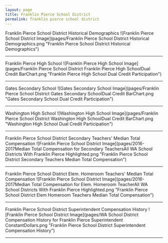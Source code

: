 ```yaml
---
layout: page
title: Franklin Pierce School District
permalink: franklin pierce school district
---
```



Franklin Pierce School District Historical Demographics
![Franklin Pierce School District Image](pages/Franklin Pierce School District Historical Demographics.png "Franklin Pierce School District Historical Demographics")

___

Franklin Pierce High School
![Franklin Pierce High School Image](pages/Franklin Pierce School District Franklin Pierce High SchoolDual Credit BarChart.png "Franklin Pierce High School Dual Credit Participation")

___

Gates Secondary School
![Gates Secondary School Image](pages/Franklin Pierce School District Gates Secondary SchoolDual Credit BarChart.png "Gates Secondary School Dual Credit Participation")

___

Washington High School
![Washington High School Image](pages/Franklin Pierce School District Washington High SchoolDual Credit BarChart.png "Washington High School Dual Credit Participation")

___

Franklin Pierce School District Secondary Teachers' Median Total Compensation
![Franklin Pierce School District Image](pages/2016-2017Median Total Compensation for Secondary TeachersAll WA School Districts With Franklin Pierce Highlighted.png "Franklin Pierce School District Secondary Teachers Median Total Compensation")

___

Franklin Pierce School District Elem. Homeroom Teachers' Median Total Compensation
![Franklin Pierce School District Image](pages/2016-2017Median Total Compensation for Elem. Homeroom TeacherAll WA School Districts With Franklin Pierce Highlighted.png "Franklin Pierce School District Elem Homeroom Teachers Median Total Compensation")

___

Franklin Pierce School District Superintendent Compensation History
![Franklin Pierce School District Image](pages/WA School District Compensation History for Franklin Pierce Superintendent ConstantDollars.png "Franklin Pierce School District Superintendent Compensation History")

___

